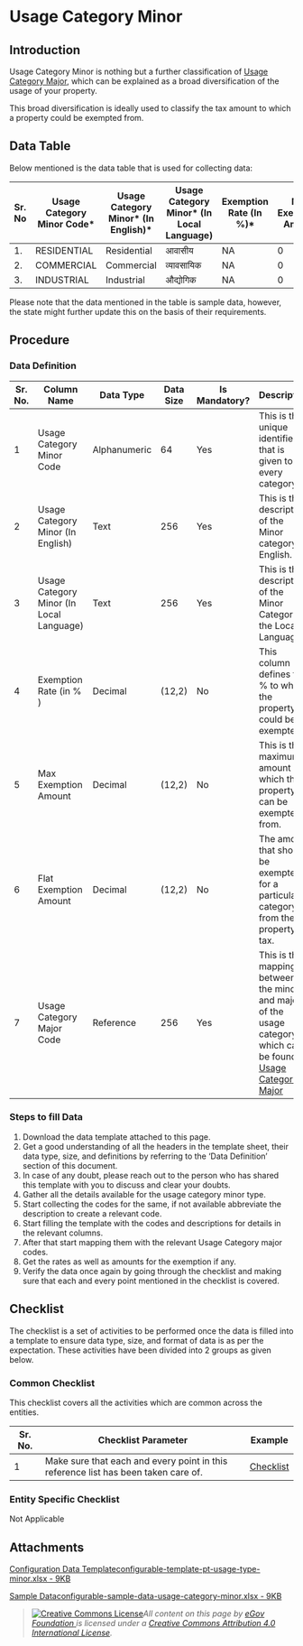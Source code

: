 # Usage Category Minor

## Introduction <a href="#introduction" id="introduction"></a>

Usage Category Minor is nothing but a further classification of [Usage Category Major](usage-category-major.md), which can be explained as a broad diversification of the usage of your property.

This broad diversification is ideally used to classify the tax amount to which a property could be exempted from.

## Data Table <a href="#data-table" id="data-table"></a>

Below mentioned is the data table that is used for collecting data:

| Sr. No | Usage Category Minor Code\* | Usage Category Minor\* (In English)\* | Usage Category Minor\* (In Local Language) | Exemption Rate (In %)\* | Max Exemption Amount | Flat Exemption Amount | Usage Category Major Code\* |
| ------ | --------------------------- | ------------------------------------- | ------------------------------------------ | ----------------------- | -------------------- | --------------------- | --------------------------- |
| 1.     | RESIDENTIAL                 | Residential                           | आवासीय                                     | NA                      | 0                    | 0                     | RESIDENTIAL                 |
| 2.     | COMMERCIAL                  | Commercial                            | व्यावसायिक                                 | NA                      | 0                    | 0                     | NONRESIDENTIAL              |
| 3.     | INDUSTRIAL                  | Industrial                            | औद्योगिक                                   | NA                      | 0                    | 0                     | NONRESIDENTIAL              |

Please note that the data mentioned in the table is sample data, however, the state might further update this on the basis of their requirements.

## Procedure <a href="#procedure" id="procedure"></a>

### Data Definition <a href="#data-definition" id="data-definition"></a>

| Sr. No. | Column Name                              | Data Type    | Data Size | Is Mandatory? | Description                                                                                                                                      |
| ------- | ---------------------------------------- | ------------ | --------- | ------------- | ------------------------------------------------------------------------------------------------------------------------------------------------ |
| 1       | Usage Category Minor Code                | Alphanumeric | 64        | Yes           | This is the unique identifier that is given to every category.                                                                                   |
| 2       | Usage Category Minor (In English)        | Text         | 256       | Yes           | This is the description of the Minor category in English.                                                                                        |
| 3       | Usage Category Minor (In Local Language) | Text         | 256       | Yes           | This is the description of the Minor Category in the Local Language.                                                                             |
| 4       | Exemption Rate (in % )                   | Decimal      | (12,2)    | No            | This column defines the % to which the property could be exempted.                                                                               |
| 5       | Max Exemption Amount                     | Decimal      | (12,2)    | No            | This is the maximum amount which the property can be exempted from.                                                                              |
| 6       | Flat Exemption Amount                    | Decimal      | (12,2)    | No            | The amount that should be exempted for a particular category from the property tax.                                                              |
| 7       | Usage Category Major Code                | Reference    | 256       | Yes           | This is the mapping between the minor’s and major’s of the usage category which can be found in [Usage Category Major](usage-category-major.md)​ |

### Steps to fill Data <a href="#steps-to-fill-data" id="steps-to-fill-data"></a>

1. Download the data template attached to this page.
2. Get a good understanding of all the headers in the template sheet, their data type, size, and definitions by referring to the ‘Data Definition’ section of this document.
3. In case of any doubt, please reach out to the person who has shared this template with you to discuss and clear your doubts.
4. Gather all the details available for the usage category minor type.
5. Start collecting the codes for the same, if not available abbreviate the description to create a relevant code.
6. Start filling the template with the codes and descriptions for details in the relevant columns.
7. After that start mapping them with the relevant Usage Category major codes.
8. Get the rates as well as amounts for the exemption if any.
9. Verify the data once again by going through the checklist and making sure that each and every point mentioned in the checklist is covered.

## Checklist <a href="#checklist" id="checklist"></a>

The checklist is a set of activities to be performed once the data is filled into a template to ensure data type, size, and format of data is as per the expectation. These activities have been divided into 2 groups as given below.

### Common Checklist <a href="#common-checklist" id="common-checklist"></a>

This checklist covers all the activities which are common across the entities.

| Sr. No. | Checklist Parameter                                                                | Example                                                                                     |
| ------- | ---------------------------------------------------------------------------------- | ------------------------------------------------------------------------------------------- |
| 1       | Make sure that each and every point in this reference list has been taken care of. | ​[Checklist](https://digit-discuss.atlassian.net/wiki/spaces/DO/pages/502203140/Checklist)​ |

### Entity Specific Checklist <a href="#entity-specific-checklist" id="entity-specific-checklist"></a>

Not Applicable

## Attachments <a href="#attachments" id="attachments"></a>

[Configuration Data Templateconfigurable-template-pt-usage-type-minor.xlsx - 9KB](https://firebasestorage.googleapis.com/v0/b/gitbook-28427.appspot.com/o/assets%2F-MERG\_iQW5oN4ukgXP8K%2Fsync%2F9974ade6753dc7436836b1219ba67e3b6f778340.xlsx?generation=1602050606879651\&alt=media)

[Sample Dataconfigurable-sample-data-usage-category-minor.xlsx - 9KB](https://firebasestorage.googleapis.com/v0/b/gitbook-28427.appspot.com/o/assets%2F-MERG\_iQW5oN4ukgXP8K%2Fsync%2F0fcd3e83c33a49fa16973195ee31d2af79559692.xlsx?generation=1602050606899959\&alt=media)

> [![Creative Commons License](https://i.creativecommons.org/l/by/4.0/80x15.png)](http://creativecommons.org/licenses/by/4.0/)_All content on this page by_ [_eGov Foundation_ ](https://egov.org.in/)_is licensed under a_ [_Creative Commons Attribution 4.0 International License_](http://creativecommons.org/licenses/by/4.0/)_._
